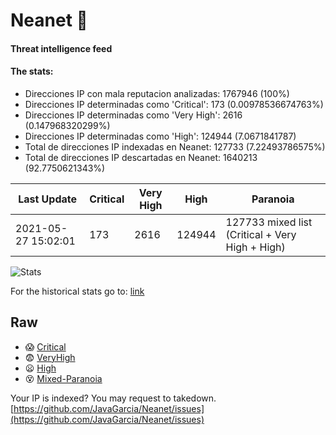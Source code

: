 # Neanet :hocho:
#### Threat intelligence feed
#### The stats:

- Direcciones IP con mala reputacion analizadas: 1767946 (100%)
- Direcciones IP determinadas como 'Critical':  173 (0.00978536674763%)
- Direcciones IP determinadas como 'Very High':  2616 (0.147968320299%)
- Direcciones IP determinadas como 'High':  124944 (7.0671841787)
- Total de direcciones IP indexadas en Neanet:  127733 (7.22493786575%)
- Total de direcciones IP descartadas en Neanet:  1640213 (92.7750621343%)

| Last Update | Critical | Very High | High | Paranoia |
| --- | --- | --- | --- | --- |
| 2021-05-27 15:02:01 | 173 | 2616 | 124944 | 127733 mixed list (Critical + Very High + High)|

![Stats](https://docs.google.com/spreadsheets/d/e/2PACX-1vSnaNMIXVabIpDJjufMlzH7poXnshF3mgd8Is1g9ytUEzVsP5my4Trn8f-xkoLLQ38xpL3HtmUexLo6/pubchart?oid=501124687&format=image)

For the historical stats go to: [link](/stats.csv)
## Raw
- :scream: [Critical](https://raw.githubusercontent.com/JavaGarcia/Neanet/master/blacklists/neanet_critical.txt)
- :fearful: [VeryHigh](https://raw.githubusercontent.com/JavaGarcia/Neanet/master/blacklists/neanet_veryHigh.txtt)
- :frowning: [High](https://raw.githubusercontent.com/JavaGarcia/Neanet/master/blacklists/neanet_high.txt)
- :dizzy_face: [Mixed-Paranoia](https://raw.githubusercontent.com/JavaGarcia/Neanet/master/blacklists/neanet_all.txt)


Your IP is indexed? You may request to takedown. [https://github.com/JavaGarcia/Neanet/issues](https://github.com/JavaGarcia/Neanet/issues)



















































































































































































































































































































































































































































































































































































































































































































































































































































































































































































































































































































































































































































































































































































































































































































































































































































































































































































































































































































































































































































































































































































































































































































































































































































































































































































































































































































































































































































































































































































































































































































































































































































































































































































































































































































































































































































































































































































































































































































































































































































































































































































































































































































































































































































































































































































































































































































































































































































































































































































































































































































































































































































































































































































































































































































































































































































































































































































































































































































































































































































































































































































































































































































































































































































































































































































































































































































































































































































